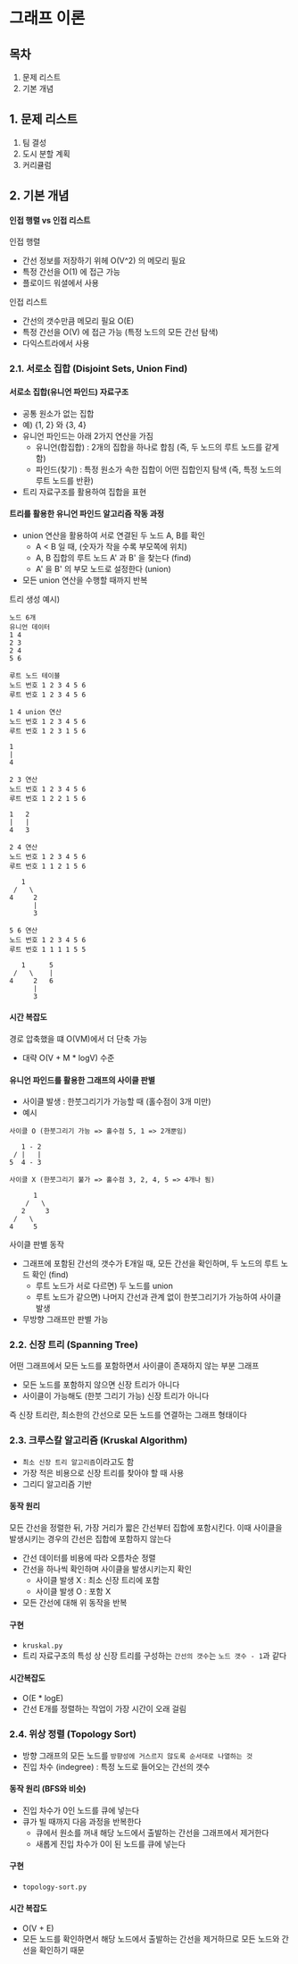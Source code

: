 # 그래프 이론

## 목차

1. 문제 리스트
2. 기본 개념

## 1. 문제 리스트

1. 팀 결성
2. 도시 분할 계획
3. 커리큘럼

## 2. 기본 개념

#### 인접 행렬 vs 인접 리스트

인접 행렬

- 간선 정보를 저장하기 위헤 O(V^2) 의 메모리 필요
- 특정 간선을 O(1) 에 접근 가능
- 플로이드 워셜에서 사용

인접 리스트

- 간선의 갯수만큼 메모리 필요 O(E)
- 특정 간선을 O(V) 에 접근 가능 (특정 노드의 모든 간선 탐색)
- 다익스트라에서 사용

### 2.1. 서로소 집합 (Disjoint Sets, Union Find)

#### 서로소 집합(유니언 파인드) 자료구조

- 공통 원소가 없는 집합
- 예) {1, 2} 와 {3, 4}
- 유니언 파인드는 아래 2가지 연산을 가짐
  - 유니언(합집합) : 2개의 집합을 하나로 합침 (즉, 두 노드의 루트 노드를 같게 함)
  - 파인드(찾기) : 특정 원소가 속한 집합이 어떤 집합인지 탐색 (즉, 특정 노드의 루트 노드를 반환)
- 트리 자료구조를 활용하여 집합을 표현

#### 트리를 활용한 유니언 파인드 알고리즘 작동 과정

- union 연산을 활용하여 서로 연결된 두 노드 A, B를 확인
  - A < B 일 때, (숫자가 작을 수록 부모쪽에 위치)
  - A, B 집합의 루트 노드 A' 과 B' 을 찾는다 (find)
  - A' 을 B' 의 부모 노드로 설정한다 (union)
- 모든 union 연산을 수행할 때까지 반복

트리 생성 예시)

```
노드 6개
유니언 데이터
1 4
2 3
2 4
5 6

루트 노드 테이블
노드 번호 1 2 3 4 5 6
루트 번호 1 2 3 4 5 6

1 4 union 연산
노드 번호 1 2 3 4 5 6
루트 번호 1 2 3 1 5 6

1
|
4

2 3 연산
노드 번호 1 2 3 4 5 6
루트 번호 1 2 2 1 5 6

1   2
|   |
4   3

2 4 연산
노드 번호 1 2 3 4 5 6
루트 번호 1 1 2 1 5 6

   1 
 /   \
4     2
      |
      3 

5 6 연산
노드 번호 1 2 3 4 5 6
루트 번호 1 1 1 1 5 5

   1      5
 /   \    |
4     2   6
      |
      3 
```

#### 시간 복잡도

경로 압축했을 떄 O(VM)에서 더 단축 가능

- 대략 O(V + M * logV) 수준

#### 유니언 파인드를 활용한 그래프의 사이클 판별

- 사이클 발생 : 한붓그리기가 가능할 때 (홀수점이 3개 미만)
- 예시

```
사이클 O (한붓그리기 가능 => 홀수점 5, 1 => 2개뿐임)

   1 - 2
 / |   |
5  4 - 3

사이클 X (한붓그리기 불가 => 홀수점 3, 2, 4, 5 => 4개나 됨)

      1
    /   \
   2     3
 /   \
4     5  
```

사이클 판별 동작

- 그래프에 포함된 간선의 갯수가 E개일 때, 모든 간선을 확인하며, 두 노드의 루트 노드 확인 (find)
  - 루트 노드가 서로 다르면) 두 노드를 union
  - 루트 노드가 같으면) 나머지 간선과 관계 없이 한붓그리기가 가능하여 사이클 발생
- 무방향 그래프만 판별 가능

### 2.2. 신장 트리 (Spanning Tree)

어떤 그래프에서 모든 노드를 포함하면서 사이클이 존재하지 않는 부분 그래프

- 모든 노드를 포함하지 않으면 신장 트리가 아니다
- 사이클이 가능해도 (한붓 그리기 가능) 신장 트리가 아니다

즉 신장 트리란, 최소한의 간선으로 모든 노드를 연결하는 그래프 형태이다

### 2.3. 크루스칼 알고리즘 (Kruskal Algorithm)

- `최소 신장 트리 알고리즘`이라고도 함
- 가장 적은 비용으로 신장 트리를 찾아야 할 때 사용
- 그리디 알고리즘 기반

#### 동작 원리

모든 간선을 정렬한 뒤, 가장 거리가 짧은 간선부터 집합에 포함시킨다. 이때 사이클을 발생시키는 경우의 간선은 집합에 포함하지 않는다

- 간선 데이터를 비용에 따라 오름차순 정렬
- 간선을 하나씩 확인하며 사이클을 발생시키는지 확인
  - 사이클 발생 X : 최소 신장 트리에 포함
  - 사이클 발생 O : 포함 X
- 모든 간선에 대해 위 동작을 반복

#### 구현

- `kruskal.py`
- 트리 자료구조의 특성 상 신장 트리를 구성하는 `간선의 갯수`는 `노드 갯수 - 1`과 같다

#### 시간복잡도

- O(E * logE)
- 간선 E개를 정렬하는 작업이 가장 시간이 오래 걸림

### 2.4. 위상 정렬 (Topology Sort)

- 방향 그래프의 모든 노드를 `방향성에 거스르지 않도록 순서대로 나열하는 것`
- 진입 차수 (indegree) : 특정 노드로 들어오는 간선의 갯수

#### 동작 원리 (BFS와 비슷)

- 진입 차수가 0인 노드를 큐에 넣는다
- 큐가 빌 때까지 다음 과정을 반복한다
  - 큐에서 원소를 꺼내 해당 노드에서 출발하는 간선을 그래프에서 제거한다
  - 새롭게 진입 차수가 0이 된 노드를 큐에 넣는다

#### 구현

- `topology-sort.py`

#### 시간 복잡도

- O(V + E)
- 모든 노드를 확인하면서 해당 노드에서 출발하는 간선을 제거하므로 모든 노드와 간선을 확인하기 때문